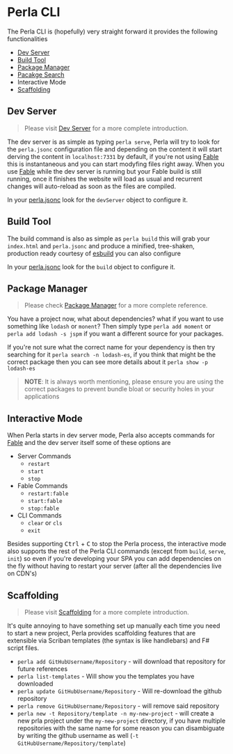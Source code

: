 [dev server]: /#/v1/docs/features/development
[build tool]: /#/v1/docs/build/javascript
[package manager]: /#/v1/docs/features/package-manager
[pacakge search]: /#/v1/docs/features/package-manager
[fable]: /#/v1/docs/features/fable
[esbuild]: https://esbuild.github.io/
[perla.jsonc]: /#/v1/docs/reference/perla
[scaffolding]: /#/v1/docs/features/scaffolding

# Perla CLI

The Perla CLI is (hopefully) very straight forward it provides the following functionalities

- [Dev Server]
- [Build Tool]
- [Package Manager]
- [Pacakge Search]
- Interactive Mode
- [Scaffolding]

## Dev Server

> Please visit [Dev Server] for a more complete introduction.

The dev server is as simple as typing `perla serve`, Perla will try to look for the `perla.jsonc` configuration file and depending on the content it will start derving the content in `localhost:7331` by default, if you're not using [Fable] this is instantaneous and you can start modyfing files right away. When you use [Fable] while the dev server is running but your Fable build is still running, once it finishes the website will load as usual and recurrent changes will auto-reload as soon as the files are compiled.

In your [perla.jsonc] look for the `devServer` object to configure it.

## Build Tool

The build command is also as simple as `perla build` this will grab your `index.html` and `perla.jsonc` and produce a minified, tree-shaken, production ready courtesy of [esbuild] you can also configure

In your [perla.jsonc] look for the `build` object to configure it.

## Package Manager

> Please check [Package Manager] for a more complete reference.

You have a project now, what about dependencies? what if you want to use something like `lodash` or `monent`? Then simply type `perla add moment` or `perla add lodash -s jspm` if you want a different source for your packages.

If you're not sure what the correct name for your dependency is then try searching for it `perla search -n lodash-es`, if you think that might be the correct package then you can see more details about it `perla show -p lodash-es`

> **NOTE**: It is always worth mentioning, please ensure you are using the correct packages to prevent bundle bloat or security holes in your applications

## Interactive Mode

When Perla starts in dev server mode, Perla also accepts commands for [Fable] and the dev server itself some of these options are

- Server Commands
  - `restart`
  - `start`
  - `stop`
- Fable Commands
  - `restart:fable`
  - `start:fable`
  - `stop:fable`
- CLI Commands
  - `clear` or `cls`
  - `exit`

Besides supporting <kbd>Ctrl</kbd> + <kbd>C</kbd> to stop the Perla process, the interactive mode also supports the rest of the Perla CLI commands (except from `build`, `serve`, `init`) so even if you're developing your SPA you can add dependencies on the fly without having to restart your server (after all the dependencies live on CDN's)

## Scaffolding

> Please visit [Scaffolding] for a more complete introduction.

It's quite annoying to have something set up manually each time you need to start a new project, Perla provides scaffolding features that are extensible via Scriban templates (the syntax is like handlebars) and F# script files.

- `perla add GitHubUsername/Repository` - will download that repository for future references
- `perla list-templates` - Will show you the templates you have downloaded
- `perla update GitHubUsername/Repository` - Will re-download the github repository
- `perla remove GitHubUsername/Repository` - will remove said repository
- `perla new -t Repository/template -n my-new-project` - will create a new prla project under the `my-new-project` directory, if you have multiple repositories with the same name for some reason you can disambiguate by writing the github username as well (`-t GitHubUsername/Repository/template`)
